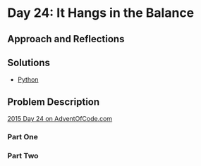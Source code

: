# Day 24: It Hangs in the Balance

## Approach and Reflections

## Solutions

- [Python](../python2015/aoc/day24.py)

## Problem Description

[2015 Day 24 on AdventOfCode.com](https://adventofcode.com/2015/day/24)

### Part One

### Part Two
